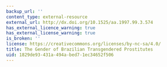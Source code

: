 ```yaml
---
backup_url: ''
content_type: external-resource
external_url: http://dx.doi.org/10.1525/aa.1997.99.3.574
has_external_licence_warning: true
has_external_license_warning: true
is_broken: ''
license: https://creativecommons.org/licenses/by-nc-sa/4.0/
title: The Gender of Brazilian Transgendered Prostitutes
uid: 1829de93-431a-494a-bed7-1ec34652f506
---
```

